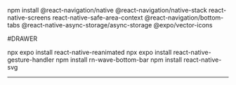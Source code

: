 npm install @react-navigation/native @react-navigation/native-stack react-native-screens react-native-safe-area-context @react-navigation/bottom-tabs @react-native-async-storage/async-storage @expo/vector-icons 

#DRAWER

npx expo install react-native-reanimated npx expo install react-native-gesture-handler
npm install rn-wave-bottom-bar
npm install react-native-svg




-----------------------------------------------------------------------------
